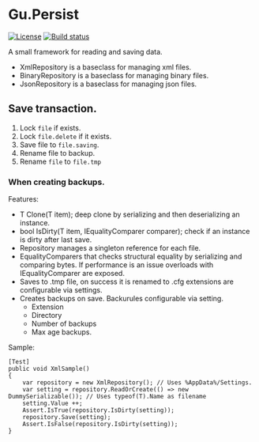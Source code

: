 # Gu.Persist
[![License](https://img.shields.io/badge/license-MIT-blue.svg)](LICENSE)
[![Build status](https://ci.appveyor.com/api/projects/status/347rs0n3van46k50/branch/master?svg=true)](https://ci.appveyor.com/project/JohanLarsson/gu-persist/branch/master)

A small framework for reading and saving data.

- XmlRepository is a baseclass for managing xml files.
- BinaryRepository is a baseclass for managing binary files.
- JsonRepository is a baseclass for managing json files.

## Save transaction.
1. Lock `file` if exists.
2. Lock `file.delete` if it exists.
3. Save file to `file.saving`.
4. Rename file to backup.
5. Rename `file`  to `file.tmp`

### When creating backups.


Features:
- T Clone<T>(T item); deep clone by serializing and then deserializing an instance.
- bool IsDirty<T>(T item, IEqualityComparer<T> comparer); check if an instance is dirty after last save.
- Repository manages a singleton reference for each file.
- EqualityComparers that checks structural equality by serializing and comparing bytes. If performance is an issue overloads with IEqualityComparer<T> are exposed.
- Saves to .tmp file, on success it is renamed to .cfg extensions are configurable via settings.
- Creates backups on save. Backurules configurable via setting.
    - Extension
    - Directory
    - Number of backups
    - Max age backups.


Sample:

    [Test]
    public void XmlSample()
    {
        var repository = new XmlRepository(); // Uses %AppData%/Settings. 
        var setting = repository.ReadOrCreate(() => new DummySerializable()); // Uses typeof(T).Name as filename
        setting.Value ++;
        Assert.IsTrue(repository.IsDirty(setting));
        repository.Save(setting);
        Assert.IsFalse(repository.IsDirty(setting));
    }
